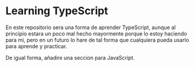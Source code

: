 # Learning TypeScript

En este repositorio sera una forma de aprender TypeScript, aunque al principio estara un poco mal hecho mayormente porque 
lo estoy haciendo para mi, pero en un futuro lo hare de tal forma que cualquiera pueda usarlo para aprende y practicar.

De igual forma, añadire una seccion para JavaScript.